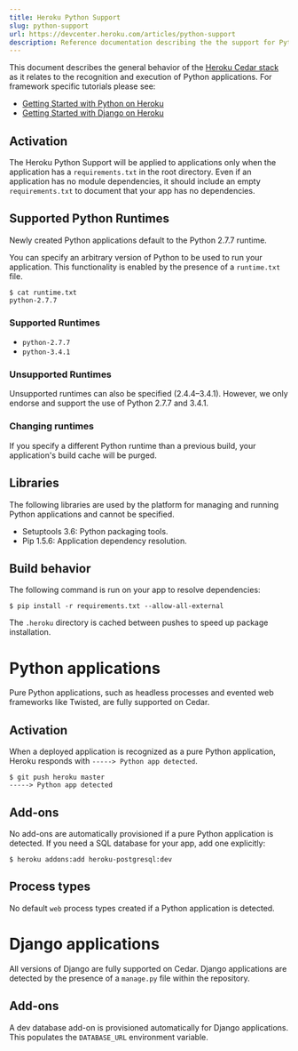 ```yaml
---
title: Heroku Python Support
slug: python-support
url: https://devcenter.heroku.com/articles/python-support
description: Reference documentation describing the the support for Python on Heroku's Cedar stack.
---
```


This document describes the general behavior of the [Heroku Cedar stack](cedar) as it relates to the recognition and execution of Python applications. For framework specific tutorials please see:

* [Getting Started with Python on Heroku](getting-started-with-python)
* [Getting Started with Django on Heroku](getting-started-with-django)

## Activation

The Heroku Python Support will be applied to applications only when the application has a `requirements.txt` in the root directory. Even if an application has no module dependencies, it should include an empty `requirements.txt` to document that your app has no dependencies.


## Supported Python Runtimes

Newly created Python applications default to the Python 2.7.7 runtime.

You can specify an arbitrary version of Python to be used to run your application. This functionality is enabled by the presence of a `runtime.txt` file.

```term
$ cat runtime.txt
python-2.7.7
```

### Supported Runtimes

- `python-2.7.7`
- `python-3.4.1`

### Unsupported Runtimes

Unsupported runtimes can also be specified (2.4.4–3.4.1). However, we only endorse and support the use of Python 2.7.7 and 3.4.1.

### Changing runtimes

If you specify a different Python runtime than a previous build, your application's build cache will be purged.  


## Libraries

The following libraries are used by the platform for managing and running Python applications and cannot be specified.

* Setuptools 3.6: Python packaging tools.
* Pip 1.5.6: Application dependency resolution.


## Build behavior

The following command is run on your app to resolve dependencies:

```term
$ pip install -r requirements.txt --allow-all-external
```

The `.heroku` directory is cached between pushes to speed up package installation.

# Python applications

Pure Python applications, such as headless processes and evented web frameworks like Twisted, are fully supported on Cedar.

## Activation

When a deployed application is recognized as a pure Python application, Heroku responds with `-----> Python app detected`.

```term
$ git push heroku master
-----> Python app detected
```

## Add-ons

No add-ons are automatically provisioned if a pure Python application is detected.
If you need a SQL database for your app, add one explicitly:

```term
$ heroku addons:add heroku-postgresql:dev
```

## Process types

No default `web` process types created if a Python application is detected.

# Django applications

All versions of Django are fully supported on Cedar. Django applications are detected by the presence of a `manage.py` file within the repository.

## Add-ons

A dev database add-on is provisioned automatically for Django applications.  This  populates the `DATABASE_URL` environment variable.